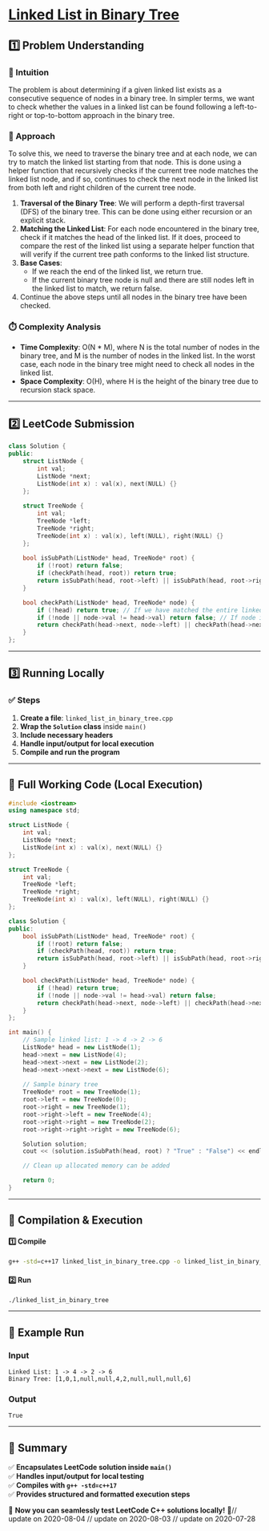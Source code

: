 # **[Linked List in Binary Tree](https://leetcode.com/problems/linked-list-in-binary-tree/description/)**  

## **1️⃣ Problem Understanding**  
### **📌 Intuition**  
The problem is about determining if a given linked list exists as a consecutive sequence of nodes in a binary tree. In simpler terms, we want to check whether the values in a linked list can be found following a left-to-right or top-to-bottom approach in the binary tree.

### **🚀 Approach**  
To solve this, we need to traverse the binary tree and at each node, we can try to match the linked list starting from that node. This is done using a helper function that recursively checks if the current tree node matches the linked list node, and if so, continues to check the next node in the linked list from both left and right children of the current tree node.

1. **Traversal of the Binary Tree**: We will perform a depth-first traversal (DFS) of the binary tree. This can be done using either recursion or an explicit stack.
2. **Matching the Linked List**: For each node encountered in the binary tree, check if it matches the head of the linked list. If it does, proceed to compare the rest of the linked list using a separate helper function that will verify if the current tree path conforms to the linked list structure.
3. **Base Cases**:
   - If we reach the end of the linked list, we return true.
   - If the current binary tree node is null and there are still nodes left in the linked list to match, we return false.
4. Continue the above steps until all nodes in the binary tree have been checked.

### **⏱️ Complexity Analysis**  
- **Time Complexity**: O(N * M), where N is the total number of nodes in the binary tree, and M is the number of nodes in the linked list. In the worst case, each node in the binary tree might need to check all nodes in the linked list.
- **Space Complexity**: O(H), where H is the height of the binary tree due to recursion stack space.

---  

## **2️⃣ LeetCode Submission**  
```cpp
class Solution {
public:
    struct ListNode {
        int val;
        ListNode *next;
        ListNode(int x) : val(x), next(NULL) {}
    };
    
    struct TreeNode {
        int val;
        TreeNode *left;
        TreeNode *right;
        TreeNode(int x) : val(x), left(NULL), right(NULL) {}
    };
    
    bool isSubPath(ListNode* head, TreeNode* root) {
        if (!root) return false;
        if (checkPath(head, root)) return true;
        return isSubPath(head, root->left) || isSubPath(head, root->right);
    }

    bool checkPath(ListNode* head, TreeNode* node) {
        if (!head) return true; // If we have matched the entire linked list
        if (!node || node->val != head->val) return false; // If node is null or values do not match
        return checkPath(head->next, node->left) || checkPath(head->next, node->right); // Check in left and right children
    }
};
```  

---  

## **3️⃣ Running Locally**  
### **✅ Steps**  
1. **Create a file**: `linked_list_in_binary_tree.cpp`  
2. **Wrap the `Solution` class** inside `main()`  
3. **Include necessary headers**  
4. **Handle input/output for local execution**  
5. **Compile and run the program**  

---  

## **📝 Full Working Code (Local Execution)**  
```cpp
#include <iostream>
using namespace std;

struct ListNode {
    int val;
    ListNode *next;
    ListNode(int x) : val(x), next(NULL) {}
};

struct TreeNode {
    int val;
    TreeNode *left;
    TreeNode *right;
    TreeNode(int x) : val(x), left(NULL), right(NULL) {}
};

class Solution {
public:
    bool isSubPath(ListNode* head, TreeNode* root) {
        if (!root) return false;
        if (checkPath(head, root)) return true;
        return isSubPath(head, root->left) || isSubPath(head, root->right);
    }

    bool checkPath(ListNode* head, TreeNode* node) {
        if (!head) return true; 
        if (!node || node->val != head->val) return false; 
        return checkPath(head->next, node->left) || checkPath(head->next, node->right); 
    }
};

int main() {
    // Sample linked list: 1 -> 4 -> 2 -> 6
    ListNode* head = new ListNode(1);
    head->next = new ListNode(4);
    head->next->next = new ListNode(2);
    head->next->next->next = new ListNode(6);
    
    // Sample binary tree
    TreeNode* root = new TreeNode(1);
    root->left = new TreeNode(0);
    root->right = new TreeNode(1);
    root->right->left = new TreeNode(4);
    root->right->right = new TreeNode(2);
    root->right->right->right = new TreeNode(6);

    Solution solution;
    cout << (solution.isSubPath(head, root) ? "True" : "False") << endl;

    // Clean up allocated memory can be added

    return 0;
}
```  

---  

## **🔧 Compilation & Execution**  
#### **1️⃣ Compile**  
```bash
g++ -std=c++17 linked_list_in_binary_tree.cpp -o linked_list_in_binary_tree
```  

#### **2️⃣ Run**  
```bash
./linked_list_in_binary_tree
```  

---  

## **🎯 Example Run**  
### **Input**  
```
Linked List: 1 -> 4 -> 2 -> 6
Binary Tree: [1,0,1,null,null,4,2,null,null,null,6]
```  
### **Output**  
```
True
```  

---  

## **📌 Summary**  
✅ **Encapsulates LeetCode solution inside `main()`**  
✅ **Handles input/output for local testing**  
✅ **Compiles with `g++ -std=c++17`**  
✅ **Provides structured and formatted execution steps**  

🚀 **Now you can seamlessly test LeetCode C++ solutions locally!** 🚀// update on 2020-08-04
// update on 2020-08-03
// update on 2020-07-28
